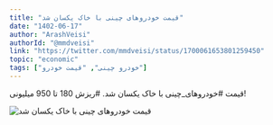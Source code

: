 ```yaml
---
title: "قیمت خودروهای چینی با خاک یکسان شد"
date: "1402-06-17"
author: "ArashVeisi"
authorId: "@mmdveisi"
link: "https://twitter.com/mmdveisi/status/1700061653801259450"
topic: "economic"
tags: ["خودرو چینی", "قیمت خودرو"]
---
```


قیمت #خودروهای_چینی با خاک یکسان شد.
#ریزش 180 تا 950 میلیونی!

![قیمت خودروهای چینی با خاک یکسان شد](/posts/economic/gheymat-khodrohaye-chini-ba-khak-yeksan-shod.webp)
